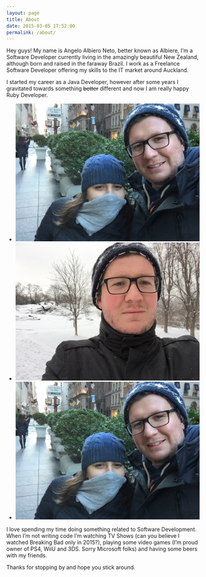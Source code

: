 ```yaml
---
layout: page
title: About
date: 2015-03-05 17:52:00
permalink: /about/
---
```


Hey guys! My name is Angelo Albiero Neto, better known as Albiere, I’m a Software Developer currently living in the amazingly beautiful New Zealand, although born and raised in the faraway Brazil. I work as a Freelance Software Developer offering my skills to the IT market around Auckland.

I started my career as a Java Developer, however after some years I gravitated towards something <s>better</s> different and now I am really happy Ruby Developer.

<div class="photo-gallery">
  <ul>
    <li><img src="/images/picture1.png"></li>
    <li><img src="/images/picture2.png"></li>
    <li><img src="/images/picture1.png"></li>
  </ul>
</div>

I love spending my time doing something related to Software Development. When I’m not writing code I’m watching TV Shows (can you believe I watched Breaking Bad only in 2015?), playing some video games (I’m proud owner of PS4, WiiU and 3DS. Sorry Microsoft folks) and having some beers with my friends.

Thanks for stopping by and hope you stick around.
